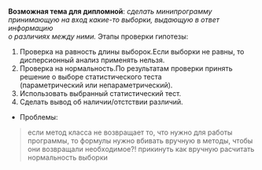 
**Возможная тема для дипломной**: *сделать минипрограмму принимающую на вход какие-то выборки, выдающую в ответ информацию  
                                   о различиях между ними.*
Этапы проверки гипотезы:
 1. Проверка на равность длины выборок.Если выборки не равны, то дисперсионный анализ применять нельзя.
 2. Проверка на нормальность.По результатам проверки принять решение о выборе статистического теста  
    (параметрический или непараметрический).
 3. Использовать выбранный статистический тест.
 4. Сделать вывод об наличии/отстствии различий.
 
 - Проблемы:
  > если метод класса не возвращает то, что нужно для работы программы, то формулы нужно вбивать вручную в методы, чтобы  
    они возвращали необходимое?!
  > прикинуть как вручную расчитать нормальность выборки